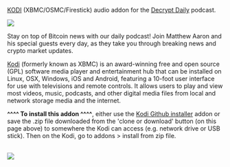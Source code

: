<a href="kodi.tv">KODI<a> (XBMC/OSMC/Firestick) audio addon for the <a href="https://soundcloud.com/user-792539118-188863837">Decrypt Daily</a> podcast.<br>

<img src="https://i1.sndcdn.com/avatars-ywohqC4DmGaB7OU2-53js1A-original.jpg"><br>

Stay on top of Bitcoin news with our daily podcast! Join Matthew Aaron and his special guests every day, as they take you through breaking news and crypto market updates.<br>

<a href="www.kodi.tv">Kodi</a> (formerly known as XBMC) is an award-winning free and open source (GPL) software media player and entertainment hub that can be installed on Linux, OSX, Windows, iOS and Android, featuring a 10-foot user interface for use with televisions and remote controls. It allows users to play and view most videos, music, podcasts, and other digital media files from local and network storage media and the internet.<br>

<b>^^^^ To install this addon ^^^^</b>, either use the <a href="https://www.tvaddons.co/github-browser-kodi/">Kodi Github installer</a> addon or save the .zip file downloaded from the 'clone or download' button (on this page above) to somewhere the Kodi can access (e.g. network drive or USB stick). Then on the Kodi, go to addons > install from zip file.<br>

<br><a href="http://www.kodi.tv"><img src="https://kodi.tv/sites/default/files/page/field_image/about--devices.jpg">
